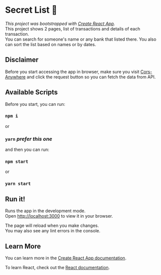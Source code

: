 # Secret List 🤫

*This project was bootstrapped with [Create React App](https://github.com/facebook/create-react-app).*\
This project shows 2 pages, list of transactions and details of each transaction.\
You can search for someone's name or any bank that listed there. You also can sort the list based on names or by dates.

## Disclaimer

Before you start accessing the app in browser, make sure you visit [Cors-Anywhere](https://cors-anywhere.herokuapp.com/corsdemo) and click the request button so you can fetch the data from API.

## Available Scripts

Before you start, you can run:

### `npm i`
or
### `yarn` *prefer this one*

and then you can run:

### `npm start`
or
### `yarn start`

## Run it!

Runs the app in the development mode.\
Open [http://localhost:3000](http://localhost:3000) to view it in your browser.

The page will reload when you make changes.\
You may also see any lint errors in the console.

## Learn More

You can learn more in the [Create React App documentation](https://facebook.github.io/create-react-app/docs/getting-started).

To learn React, check out the [React documentation](https://reactjs.org/).
